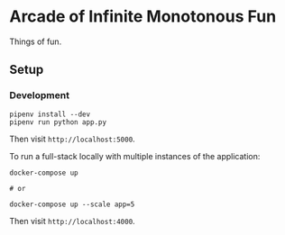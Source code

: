 Arcade of Infinite Monotonous Fun
=================================

Things of fun.

## Setup

### Development

```
pipenv install --dev
pipenv run python app.py
```

Then visit `http://localhost:5000`.

To run a full-stack locally with multiple instances of the application:

```
docker-compose up

# or

docker-compose up --scale app=5
```

Then visit `http://localhost:4000`.
